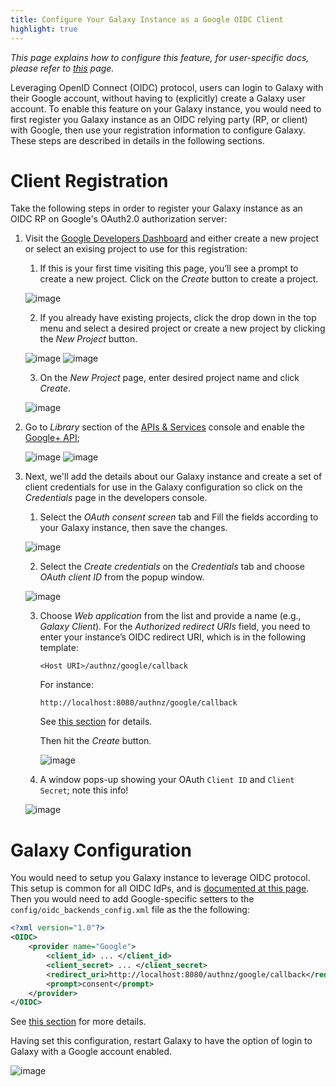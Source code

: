 ```yaml
---
title: Configure Your Galaxy Instance as a Google OIDC Client
highlight: true
---
```


_This page explains how to configure this feature, for user-specific docs, please refer to [this](/authnz/use/oidc/idps/google/) page._


Leveraging OpenID Connect (OIDC) protocol, users can login to Galaxy with their
Google account, without having to (explicitly) create a Galaxy user account. To
enable this feature on your Galaxy instance, you would need to first register
you Galaxy instance as an OIDC relying party (RP, or client) with Google, then
use your registration information to configure Galaxy. These steps are described
in details in the following sections.

# Client Registration

Take the following steps in order to register your Galaxy instance as an OIDC RP
on Google's OAuth2.0 authorization server:

1. Visit the [Google Developers Dashboard](https://console.developers.google.com/apis/dashboard)
and either create a new project or select an exising project to use for this registration:

    1. If this is your first time visiting this page, you’ll see a prompt to
       create a new project. Click on the _Create_ button to create a project.

    ![image](/authnz/config/oidc/idps/google/gdc-create-project-1.png)

    2. If you already have existing projects, click the drop down in the top
       menu and select a desired project or create a new project by clicking the
       _New Project_ button.

    ![image](/authnz/config/oidc/idps/google/gdc-create-project-2.png)
    ![image](/authnz/config/oidc/idps/google/gdc-create-project-3.png)

    3. On the _New Project_ page, enter desired project name and click _Create_.

    ![image](/authnz/config/oidc/idps/google/gdc-create-project-4.png)


2. Go to _Library_ section of the [APIs & Services](https://console.developers.google.com/apis/library)
console and enable the [Google+ API](https://console.developers.google.com/apis/library/plus.googleapis.com);

    ![image](/authnz/config/oidc/idps/google/gdc-library.png)
    ![image](/authnz/config/oidc/idps/google/gdc-enable-google-plus-api.png)

3. Next, we'll add the details about our Galaxy instance and create a set of
client credentials for use in the Galaxy configuration so click on the
_Credentials_ page in the developers console.

    1. Select the _OAuth consent screen_ tab and Fill the fields according to
       your Galaxy instance, then save the changes.

    ![image](/authnz/config/oidc/idps/google/gdc-consent-config.png)

    2. Select the _Create credentials_ on the _Credentials_ tab and choose
    _OAuth client ID_ from the popup window.

    ![image](/authnz/config/oidc/idps/google/gdc-create-oauth-client-creds.png)

    3. Choose _Web application_ from the list and provide a name (e.g.,
       _Galaxy Client_). For the _Authorized redirect URIs_ field, you need to enter
       your instance’s OIDC redirect URI, which is in the following template:

       ```
       <Host URI>/authnz/google/callback
       ```

       For instance:

       ```
       http://localhost:8080/authnz/google/callback
       ```

       See [this section](/authnz/config/oidc/#redirect-uri) for details.

       Then hit the _Create_ button.

       ![image](/authnz/config/oidc/idps/google/gdc-create-client.png)

    4. A window pops-up showing your OAuth `Client ID` and `Client Secret`; note this info!

    ![image](/authnz/config/oidc/idps/google/gdc-result.png)


# Galaxy Configuration

You would need to setup you Galaxy instance to leverage OIDC protocol.
This setup is common for all OIDC IdPs, and is
[documented at this page](/authnz/config/oidc/#configure-oidc-backends).
Then you would need to add Google-specific setters to the `config/oidc_backends_config.xml` file as the
the following:

```xml
<?xml version="1.0"?>
<OIDC>
    <provider name="Google">
        <client_id> ... </client_id>
        <client_secret> ... </client_secret>
        <redirect_uri>http://localhost:8080/authnz/google/callback</redirect_uri>
        <prompt>consent</prompt>
    </provider>
</OIDC>
```

See [this section](/authnz/config/oidc/#supported-oidc-idps)
for more details.


Having set this configuration, restart Galaxy to have the option of login to
Galaxy with a Google account enabled.

![image](/authnz/config/oidc/idps/google/gdc-google-login-button.png)
